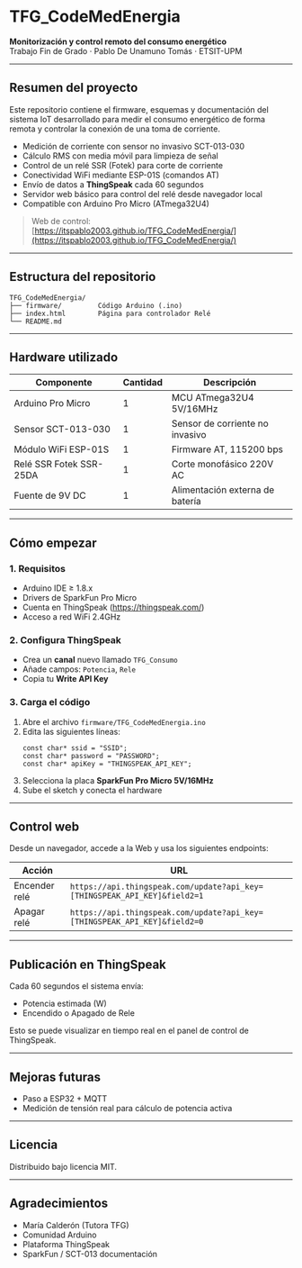 # TFG_CodeMedEnergia
**Monitorización y control remoto del consumo energético**  
Trabajo Fin de Grado · Pablo De Unamuno Tomás · ETSIT-UPM

---

## Resumen del proyecto
Este repositorio contiene el firmware, esquemas y documentación del sistema IoT desarrollado para medir el consumo energético de forma remota y controlar la conexión de una toma de corriente.

- Medición de corriente con sensor no invasivo SCT-013-030
- Cálculo RMS con media móvil para limpieza de señal
- Control de un relé SSR (Fotek) para corte de corriente
- Conectividad WiFi mediante ESP-01S (comandos AT)
- Envío de datos a **ThingSpeak** cada 60 segundos
- Servidor web básico para control del relé desde navegador local
- Compatible con Arduino Pro Micro (ATmega32U4)

>  Web de control: [https://itspablo2003.github.io/TFG_CodeMedEnergia/](https://itspablo2003.github.io/TFG_CodeMedEnergia/)

---

## Estructura del repositorio

```
TFG_CodeMedEnergia/
├── firmware/         Código Arduino (.ino)
├── index.html        Página para controlador Relé
└── README.md
```

---

## Hardware utilizado

| Componente             | Cantidad | Descripción                        |
|------------------------|----------|------------------------------------|
| Arduino Pro Micro      | 1        | MCU ATmega32U4 5V/16MHz            |
| Sensor SCT-013-030     | 1        | Sensor de corriente no invasivo    |
| Módulo WiFi ESP-01S    | 1        | Firmware AT, 115200 bps            |
| Relé SSR Fotek SSR-25DA| 1        | Corte monofásico 220V AC           |
| Fuente de 9V DC        | 1        | Alimentación externa de batería    |

---

## Cómo empezar

### 1. Requisitos
- Arduino IDE ≥ 1.8.x
- Drivers de SparkFun Pro Micro
- Cuenta en ThingSpeak (https://thingspeak.com/)
- Acceso a red WiFi 2.4GHz

### 2. Configura ThingSpeak
- Crea un **canal** nuevo llamado `TFG_Consumo`
- Añade campos: `Potencia`, `Rele`
- Copia tu **Write API Key**

### 3. Carga el código
1. Abre el archivo `firmware/TFG_CodeMedEnergia.ino`
2. Edita las siguientes líneas:
   ```
   const char* ssid = "SSID";
   const char* password = "PASSWORD";
   const char* apiKey = "THINGSPEAK_API_KEY";
   ```
3. Selecciona la placa **SparkFun Pro Micro 5V/16MHz**
4. Sube el sketch y conecta el hardware

---

## Control web

Desde un navegador, accede a la Web y usa los siguientes endpoints:

| Acción           | URL                                                                           |
|------------------|-------------------------------------------------------------------------------|
| Encender relé    | `https://api.thingspeak.com/update?api_key=[THINGSPEAK_API_KEY]&field2=1`     |
| Apagar relé      | `https://api.thingspeak.com/update?api_key=[THINGSPEAK_API_KEY]&field2=0`     |

---

## Publicación en ThingSpeak

Cada 60 segundos el sistema envía:

- Potencia estimada (W)
- Encendido o Apagado de Rele

Esto se puede visualizar en tiempo real en el panel de control de ThingSpeak.

---

## Mejoras futuras

- Paso a ESP32 + MQTT
- Medición de tensión real para cálculo de potencia activa

---

## Licencia

Distribuido bajo licencia MIT.

---

## Agradecimientos

- María Calderón (Tutora TFG)
- Comunidad Arduino
- Plataforma ThingSpeak
- SparkFun / SCT-013 documentación
